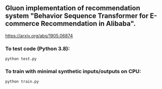 ## Gluon implementation of recommendation system "Behavior Sequence Transformer for E-commerce Recommendation in Alibaba". 

https://arxiv.org/abs/1905.06874

### To test code (Python 3.8):

```
python test.py
```
### To train with minimal synthetic inputs/outputs on CPU:

```
python train.py
```
